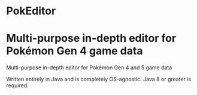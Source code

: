 # PokEditor
Multi-purpose in-depth editor for Pokémon Gen 4 game data
=======
Multi-purpose in-depth editor for Pokémon Gen 4 and 5 game data

Written entirely in Java and is completely OS-agnostic. Java 8 or greater is required.

